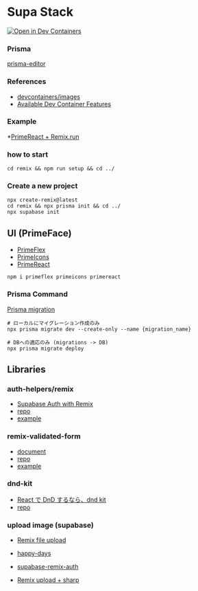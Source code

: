 # Supa Stack

[![Open in Dev Containers](https://img.shields.io/static/v1?label=Dev%20Containers&message=Open&color=blue&logo=visualstudiocode)](https://vscode.dev/redirect?url=vscode://ms-vscode-remote.remote-containers/cloneInVolume?url=https://github.com/inovue/supa-stack)

### Prisma 
[prisma-editor](https://prisma-editor.up.railway.app/schema/577)

### References
* [devcontainers/images](https://github.com/devcontainers/images/tree/main/src/typescript-node)
* [Available Dev Container Features](https://containers.dev/features)

### Example
*[PrimeReact + Remix.run](https://github.com/primefaces/primereact-examples/tree/main/remix-run-basic)

### how to start
```
cd remix && npm run setup && cd ../
```


### Create a new project
```
npx create-remix@latest
cd remix && npx prisma init && cd ../
npx supabase init
```


## UI (PrimeFace)
* [PrimeFlex](https://primeflex.org/installation)
* [PrimeIcons](https://primereact.org/icons/)
* [PrimeReact](https://primereact.org/installation/)
```
npm i primeflex primeicons primereact
```


### Prisma Command
[Prisma migration](https://fig.io/manual/prisma/migrate)

```
# ローカルにマイグレーション作成のみ
npx prisma migrate dev --create-only --name {migration_name}

# DBへの適応のみ (migrations -> DB)
npx prisma migrate deploy

```


## Libraries

### auth-helpers/remix
* [Supabase Auth with Remix](https://supabase.com/docs/guides/auth/auth-helpers/remix)
* [repo](https://github.com/supabase/auth-helpers)
* [example](https://github.com/supabase/auth-helpers/tree/589c1083071b3e8715fbfde397dfffa4771b5eef/examples/remix)


### remix-validated-form
* [document](https://www.remix-validated-form.io/)
* [repo](https://github.com/airjp73/remix-validated-form)
* [example](https://github.com/airjp73/remix-validated-form/tree/main/apps/sample-app)


### dnd-kit
* [React で DnD するなら、dnd kit](https://zenn.dev/hamo/articles/725e4189bfc54d)
* [repo](https://github.com/clauderic/dnd-kit)



### upload image (supabase)
* [Remix file upload](https://remix.run/docs/en/main/guides/file-uploads)
* [happy-days](https://github.com/dijonmusters/happy-days)
* [supabase-remix-auth](https://github.com/aaronksaunders/supabase-remix-auth)

* [Remix upload + sharp](https://github.com/Shelf-nu/shelf.nu/blob/e598f4b6ea1778c1e2184d68b114db9abc93c152/app/utils/storage.server.ts#L48)
